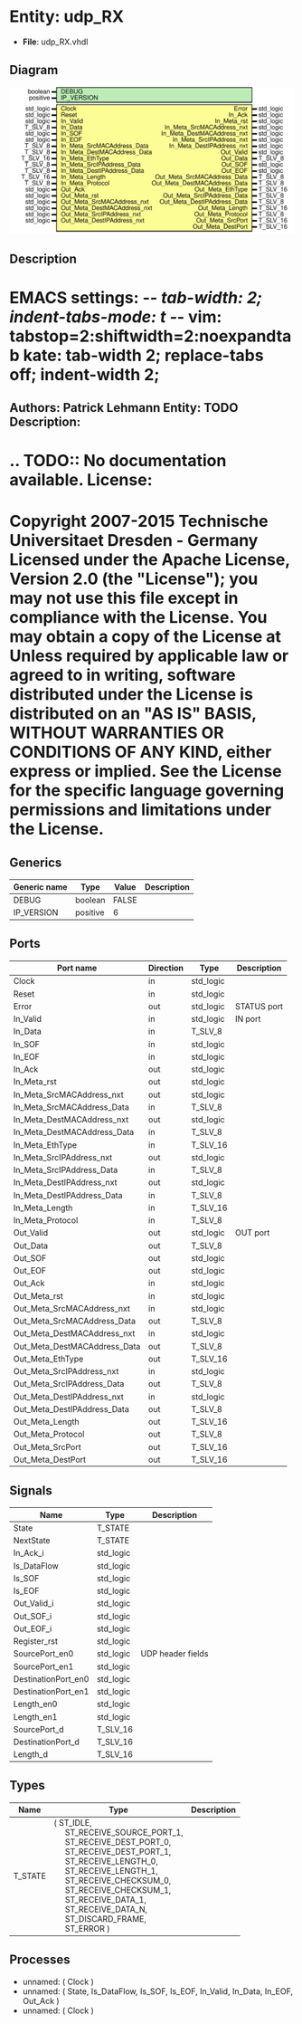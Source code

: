 # Entity: udp_RX

- **File**: udp_RX.vhdl
## Diagram

![Diagram](udp_RX.svg "Diagram")
## Description

EMACS settings: -*-  tab-width: 2; indent-tabs-mode: t -*-
vim: tabstop=2:shiftwidth=2:noexpandtab
kate: tab-width 2; replace-tabs off; indent-width 2;
=============================================================================
Authors:				 	Patrick Lehmann
Entity:				 	TODO
Description:
-------------------------------------
.. TODO:: No documentation available.
License:
=============================================================================
Copyright 2007-2015 Technische Universitaet Dresden - Germany
Licensed under the Apache License, Version 2.0 (the "License");
you may not use this file except in compliance with the License.
You may obtain a copy of the License at
Unless required by applicable law or agreed to in writing, software
distributed under the License is distributed on an "AS IS" BASIS,
WITHOUT WARRANTIES OR CONDITIONS OF ANY KIND, either express or implied.
See the License for the specific language governing permissions and
limitations under the License.
=============================================================================
## Generics

| Generic name | Type     | Value | Description |
| ------------ | -------- | ----- | ----------- |
| DEBUG        | boolean  | FALSE |             |
| IP_VERSION   | positive | 6     |             |
## Ports

| Port name                    | Direction | Type      | Description |
| ---------------------------- | --------- | --------- | ----------- |
| Clock                        | in        | std_logic |             |
| Reset                        | in        | std_logic |             |
| Error                        | out       | std_logic | STATUS port |
| In_Valid                     | in        | std_logic | IN port     |
| In_Data                      | in        | T_SLV_8   |             |
| In_SOF                       | in        | std_logic |             |
| In_EOF                       | in        | std_logic |             |
| In_Ack                       | out       | std_logic |             |
| In_Meta_rst                  | out       | std_logic |             |
| In_Meta_SrcMACAddress_nxt    | out       | std_logic |             |
| In_Meta_SrcMACAddress_Data   | in        | T_SLV_8   |             |
| In_Meta_DestMACAddress_nxt   | out       | std_logic |             |
| In_Meta_DestMACAddress_Data  | in        | T_SLV_8   |             |
| In_Meta_EthType              | in        | T_SLV_16  |             |
| In_Meta_SrcIPAddress_nxt     | out       | std_logic |             |
| In_Meta_SrcIPAddress_Data    | in        | T_SLV_8   |             |
| In_Meta_DestIPAddress_nxt    | out       | std_logic |             |
| In_Meta_DestIPAddress_Data   | in        | T_SLV_8   |             |
| In_Meta_Length               | in        | T_SLV_16  |             |
| In_Meta_Protocol             | in        | T_SLV_8   |             |
| Out_Valid                    | out       | std_logic | OUT port    |
| Out_Data                     | out       | T_SLV_8   |             |
| Out_SOF                      | out       | std_logic |             |
| Out_EOF                      | out       | std_logic |             |
| Out_Ack                      | in        | std_logic |             |
| Out_Meta_rst                 | in        | std_logic |             |
| Out_Meta_SrcMACAddress_nxt   | in        | std_logic |             |
| Out_Meta_SrcMACAddress_Data  | out       | T_SLV_8   |             |
| Out_Meta_DestMACAddress_nxt  | in        | std_logic |             |
| Out_Meta_DestMACAddress_Data | out       | T_SLV_8   |             |
| Out_Meta_EthType             | out       | T_SLV_16  |             |
| Out_Meta_SrcIPAddress_nxt    | in        | std_logic |             |
| Out_Meta_SrcIPAddress_Data   | out       | T_SLV_8   |             |
| Out_Meta_DestIPAddress_nxt   | in        | std_logic |             |
| Out_Meta_DestIPAddress_Data  | out       | T_SLV_8   |             |
| Out_Meta_Length              | out       | T_SLV_16  |             |
| Out_Meta_Protocol            | out       | T_SLV_8   |             |
| Out_Meta_SrcPort             | out       | T_SLV_16  |             |
| Out_Meta_DestPort            | out       | T_SLV_16  |             |
## Signals

| Name                | Type      | Description       |
| ------------------- | --------- | ----------------- |
| State               | T_STATE   |                   |
| NextState           | T_STATE   |                   |
| In_Ack_i            | std_logic |                   |
| Is_DataFlow         | std_logic |                   |
| Is_SOF              | std_logic |                   |
| Is_EOF              | std_logic |                   |
| Out_Valid_i         | std_logic |                   |
| Out_SOF_i           | std_logic |                   |
| Out_EOF_i           | std_logic |                   |
| Register_rst        | std_logic |                   |
| SourcePort_en0      | std_logic | UDP header fields |
| SourcePort_en1      | std_logic |                   |
| DestinationPort_en0 | std_logic |                   |
| DestinationPort_en1 | std_logic |                   |
| Length_en0          | std_logic |                   |
| Length_en1          | std_logic |                   |
| SourcePort_d        | T_SLV_16  |                   |
| DestinationPort_d   | T_SLV_16  |                   |
| Length_d            | T_SLV_16  |                   |
## Types

| Name    | Type                                                                                                                                                                                                                                                                                                                                                                                                                                                                                                                                                                                                                                                                | Description |
| ------- | ------------------------------------------------------------------------------------------------------------------------------------------------------------------------------------------------------------------------------------------------------------------------------------------------------------------------------------------------------------------------------------------------------------------------------------------------------------------------------------------------------------------------------------------------------------------------------------------------------------------------------------------------------------------- | ----------- |
| T_STATE | ( ST_IDLE,<br><span style="padding-left:20px"> ST_RECEIVE_SOURCE_PORT_1,<br><span style="padding-left:20px"> ST_RECEIVE_DEST_PORT_0,<br><span style="padding-left:20px">		ST_RECEIVE_DEST_PORT_1,<br><span style="padding-left:20px"> ST_RECEIVE_LENGTH_0,<br><span style="padding-left:20px">			ST_RECEIVE_LENGTH_1,<br><span style="padding-left:20px"> ST_RECEIVE_CHECKSUM_0,<br><span style="padding-left:20px">		ST_RECEIVE_CHECKSUM_1,<br><span style="padding-left:20px"> ST_RECEIVE_DATA_1,<br><span style="padding-left:20px">				ST_RECEIVE_DATA_N,<br><span style="padding-left:20px"> ST_DISCARD_FRAME,<br><span style="padding-left:20px"> ST_ERROR )  |             |
## Processes
- unnamed: ( Clock )
- unnamed: ( State, Is_DataFlow, Is_SOF, Is_EOF, In_Valid, In_Data, In_EOF, Out_Ack )
- unnamed: ( Clock )
